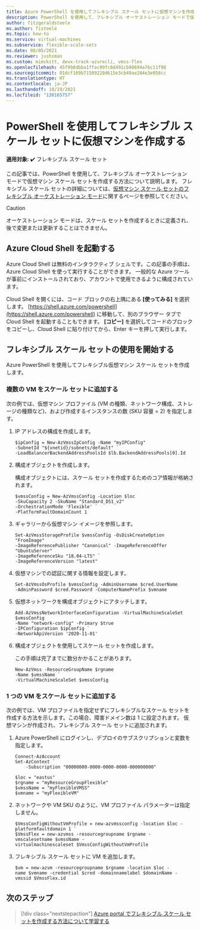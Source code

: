 ```yaml
---
title: Azure PowerShell を使用してフレキシブル スケール セットに仮想マシンを作成する
description: PowerShell を使用して、フレキシブル オーケストレーション モードで仮想マシン スケール セットを作成する方法について説明します。
author: fitzgeraldsteele
ms.author: fisteele
ms.topic: how-to
ms.service: virtual-machines
ms.subservice: flexible-scale-sets
ms.date: 08/05/2021
ms.reviewer: jushiman
ms.custom: mimckitt, devx-track-azurecli, vmss-flex
ms.openlocfilehash: 45f998dbba1ffac99fc8d491cb90694a76c11f98
ms.sourcegitcommit: 01dcf169b71589228d615e3cb49ae284e3e058cc
ms.translationtype: HT
ms.contentlocale: ja-JP
ms.lasthandoff: 10/19/2021
ms.locfileid: "130165757"
---
```

# <a name="create-virtual-machines-in-a-flexible-scale-set-using-powershell"></a>PowerShell を使用してフレキシブル スケール セットに仮想マシンを作成する

**適用対象:** :heavy_check_mark: フレキシブル スケール セット


この記事では、PowerShell を使用して、フレキシブル オーケストレーション モードで仮想マシン スケール セットを作成する方法について説明します。 フレキシブル スケール セットの詳細については、[仮想マシン スケール セットのフレキシブル オーケストレーション モード](flexible-virtual-machine-scale-sets.md)に関するページを参照してください。 

> [!CAUTION]
> オーケストレーション モードは、スケール セットを作成するときに定義され、後で変更または更新することはできません。


## <a name="launch-azure-cloud-shell"></a>Azure Cloud Shell を起動する

Azure Cloud Shell は無料のインタラクティブ シェルです。この記事の手順は、Azure Cloud Shell を使って実行することができます。 一般的な Azure ツールが事前にインストールされており、アカウントで使用できるように構成されています。 

Cloud Shell を開くには、コード ブロックの右上隅にある **[使ってみる]** を選択します。 [https://shell.azure.com/powershell](https://shell.azure.com/powershell) に移動して、別のブラウザー タブで Cloud Shell を起動することもできます。 **[コピー]** を選択してコードのブロックをコピーし、Cloud Shell に貼り付けてから、Enter キーを押して実行します。


## <a name="get-started-with-flexible-scale-sets"></a>フレキシブル スケール セットの使用を開始する

Azure PowerShell を使用してフレキシブル仮想マシン スケール セットを作成します。

### <a name="add-multiple-vms-to-a-scale-set"></a>複数の VM をスケール セットに追加する 

次の例では、仮想マシン プロファイル (VM の種類、ネットワーク構成、ストレージの種類など)、および作成するインスタンスの数 (SKU 容量 = 2) を指定します。 

1. IP アドレスの構成を作成します。

    ```azurepowershell-interactive
    $ipConfig = New-AzVmssIpConfig -Name "myIPConfig"
    -SubnetId "${vnetid}/subnets/default" `
    -LoadBalancerBackendAddressPoolsId $lb.BackendAddressPools[0].Id
    ```

1. 構成オブジェクトを作成します。

    構成オブジェクトには、スケール セットを作成するためのコア情報が格納されます。

    ```azurepowershell-interactive
    $vmssConfig = New-AzVmssConfig -Location $loc
    -SkuCapacity 2 -SkuName "Standard_DS1_v2"
    -OrchestrationMode 'Flexible' `
    -PlatformFaultDomainCount 1
    ```

1. ギャラリーから仮想マシン イメージを参照します。

    ```azurepowershell-interactive
    Set-AzVmssStorageProfile $vmssConfig -OsDiskCreateOption "FromImage"
    -ImageReferencePublisher "Canonical" -ImageReferenceOffer "UbuntuServer"
    -ImageReferenceSku "18.04-LTS" `
    -ImageReferenceVersion "latest"
    ```

1. 仮想マシンでの認証に関する情報を設定します。

    ```azurepowershell-interactive
    Set-AzVmssOsProfile $vmssConfig -AdminUsername $cred.UserName
    -AdminPassword $cred.Password -ComputerNamePrefix $vmname
    ```

1. 仮想ネットワークを構成オブジェクトにアタッチします。

    ```azurepowershell-interactive
    Add-AzVmssNetworkInterfaceConfiguration -VirtualMachineScaleSet $vmssConfig
    -Name "network-config" -Primary $true
    -IPConfiguration $ipConfig `
    -NetworkApiVersion '2020-11-01'
    ```

1. 構成オブジェクトを使用してスケール セットを作成します。

    この手順は完了までに数分かかることがあります。 

    ```azurepowershell-interactive
    New-AzVmss -ResourceGroupName $rgname
    -Name $vmssName `
    -VirtualMachineScaleSet $vmssConfig
    ```

### <a name="add-a-single-vm-to-a-scale-set"></a>1 つの VM をスケール セットに追加する

次の例では、VM プロファイルを指定せずにフレキシブルなスケール セットを作成する方法を示します。この場合、障害ドメイン数は 1 に設定されます。 仮想マシンが作成され、フレキシブル スケール セットに追加されます。

1. Azure PowerShell にログインし、デプロイのサブスクリプションと変数を指定します。 

    ```azurepowershell-interactive
    Connect-AzAccount
    Set-AzContext `
        -Subscription "00000000-0000-0000-0000-000000000" 
    
    $loc = "eastus" 
    $rgname = "myResourceGroupFlexible" 
    $vmssName = "myFlexibleVMSS" 
    $vmname = "myFlexibleVM"
    ```

1. ネットワークや VM SKU のように、VM プロファイル パラメーターは指定しません。

    ```azurepowershell-interactive
    $VmssConfigWithoutVmProfile = new-azvmssconfig -location $loc -platformfaultdomain 1 `
    $VmssFlex = new-azvmss -resourcegroupname $rgname -vmscalesetname $vmssName -virtualmachinescaleset $VmssConfigWithoutVmProfile 
    ```
 
1. フレキシブル スケール セットに VM を追加します。

    ```azurepowershell-interactive
    $vm = new-azvm -resourcegroupname $rgname -location $loc -name $vmname -credential $cred -domainnamelabel $domainName -vmssid $VmssFlex.id 
    ```


## <a name="next-steps"></a>次のステップ
> [!div class="nextstepaction"]
> [Azure portal でフレキシブル スケール セットを作成する方法について学習する](flexible-virtual-machine-scale-sets-portal.md)
